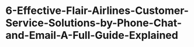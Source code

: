 # 6-Effective-Flair-Airlines-Customer-Service-Solutions-by-Phone-Chat-and-Email-A-Full-Guide-Explained